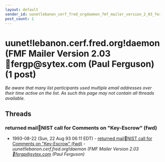 ```yaml
---
layout: default
sender_id: uunetlebanon_cerf_fred_orgdaemon_fmf_mailer_version_2_03_fergp_at_sytex_com_paul_ferguson_
post_count: 1
---
```


# uunet!lebanon.cerf.fred.org!daemon  (FMF Mailer Version 2.03 fergp<span>@</span>sytex.com (Paul Ferguson) (1 post)

_Be aware that many list participants used multiple email addresses over their time active on the list. As such this page may not contain all threads available._

## Threads

### returned mailNIST call for Comments on "Key-Escrow" (fwd)
+ 1993-08-22 (Sun, 22 Aug 93 06:11 EDT) - [returned mailNIST call for Comments on "Key-Escrow" (fwd)](/archive/1993/08/513cf35408b1530761aae4dffe23a841c1732f8b8818b3d4a37ea5d78facc116) - _uunet!lebanon.cerf.fred.org!daemon  (FMF Mailer Version 2.03 fergp@sytex.com (Paul Ferguson)_

